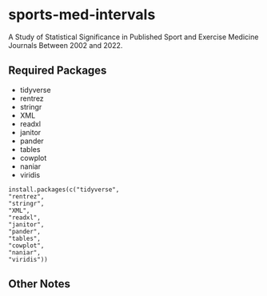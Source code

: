 # sports-med-intervals

A Study of Statistical Significance in Published Sport and Exercise Medicine Journals Between 2002 and 2022.

## Required Packages

- tidyverse
- rentrez
- stringr
- XML
- readxl
- janitor
- pander
- tables
- cowplot
- naniar
- viridis

```
install.packages(c("tidyverse",
"rentrez",
"stringr",
"XML",
"readxl",
"janitor",
"pander",
"tables",
"cowplot",
"naniar",
"viridis"))
```

## Other Notes